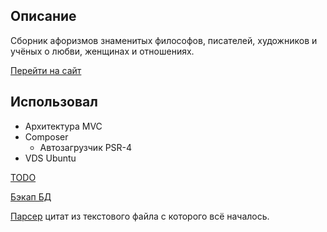 ## Описание
Сборник афоризмов знаменитых философов, писателей, художников и учёных о любви, женщинах и отношениях.

[Перейти на сайт](http://bobylquote.ru)

## Использовал
* Архитектура MVC
* Composer
    * Автозагрузчик PSR-4
* VDS Ubuntu

[TODO](/TODO.md)

[Бэкап БД](/backup/db.sql)

[Парсер](/parser) цитат из текстового файла с которого всё началось.
